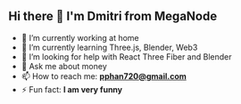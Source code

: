 ## Hi there 👋 I'm Dmitri from MegaNode

<!--
**mgn888/mgn888** is a ✨ _special_ ✨ repository because its `README.md` (this file) appears on your GitHub profile.
-->


- 🔭 I’m currently working at home
- 🌱 I’m currently learning Three.js, Blender, Web3
- 🤔 I’m looking for help with React Three Fiber and Blender
- 💬 Ask me about money 
- 📫 How to reach me: **pphan720@gmail.com**
- ⚡ Fun fact: **I am very funny**

